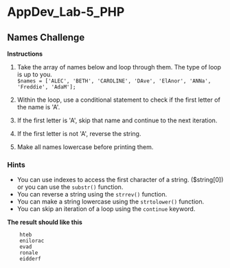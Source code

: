 # AppDev_Lab-5_PHP

## Names Challenge
**Instructions**

1. Take the array of names below and loop through them. The type of loop is up to you. <br>
   `$names = ['ALEC', 'BETH', 'CAROLINE', 'DAve', 'ElAnor', 'ANNa', 'Freddie', 'AdaM'];`

2. Within the loop, use a conditional statement to check if the first letter of the name is 'A'.

3. If the first letter is 'A', skip that name and continue to the next iteration.

4. If the first letter is not 'A', reverse the string.

5. Make all names lowercase before printing them.

### Hints
- You can use indexes to access the first character of a string. ($string[0]) or you can use the `substr()` function.
- You can reverse a string using the `strrev()` function.
- You can make a string lowercase using the `strtolower()` function.
- You can skip an iteration of a loop using the `continue` keyword.

**The result should like this**

        hteb
        enilorac
        evad
        ronale
        eidderf
